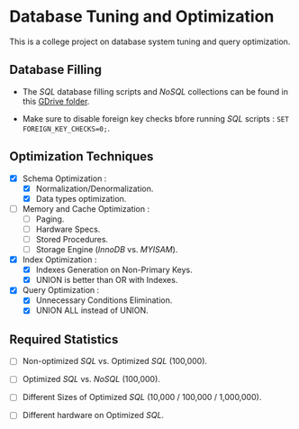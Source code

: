 # Database Tuning and Optimization

This is a college project on database system tuning and query optimization.

## Database Filling

-   The _SQL_ database filling scripts and _NoSQL_ collections can be found in this [GDrive folder](https://drive.google.com/drive/folders/1IU2V4QAJ_IvlzgUSa1xszIMZ3Pq1ciYt?usp=sharing).

-   Make sure to disable foreign key checks bfore running _SQL_ scripts : `SET FOREIGN_KEY_CHECKS=0;`.

## Optimization Techniques

-   [x] Schema Optimization :
    -   [x] Normalization/Denormalization.
    -   [x] Data types optimization.

-   [ ] Memory and Cache Optimization :
    -   [ ] Paging.
    -   [ ] Hardware Specs.
    -   [ ] Stored Procedures.
    -   [ ] Storage Engine (_InnoDB_ vs. _MYISAM_).
    
-   [x] Index Optimization :
    -   [x] Indexes Generation on Non-Primary Keys.
    -   [x] UNION is better than OR with Indexes.

-   [x] Query Optimization :
    -   [x] Unnecessary Conditions Elimination.
    -   [x] UNION ALL instead of UNION.

## Required Statistics

-   [ ] Non-optimized _SQL_ vs. Optimized _SQL_ (100,000).

-   [ ] Optimized _SQL_ vs. _NoSQL_ (100,000).

-   [ ] Different Sizes of Optimized _SQL_ (10,000 / 100,000 / 1,000,000).

-   [ ] Different hardware on Optimized _SQL_.

